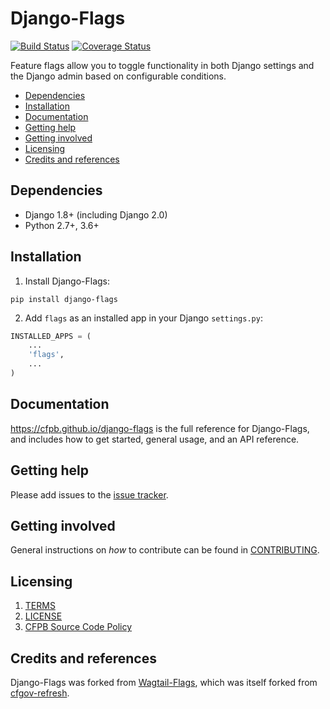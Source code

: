 # Django-Flags

[![Build Status](https://travis-ci.org/cfpb/django-flags.svg?branch=master)](https://travis-ci.org/cfpb/django-flags)
[![Coverage Status](https://coveralls.io/repos/github/cfpb/django-flags/badge.svg?branch=master)](https://coveralls.io/github/cfpb/django-flags?branch=master)

Feature flags allow you to toggle functionality in both Django settings and the Django admin based on configurable conditions.

- [Dependencies](#dependencies)
- [Installation](#installation)
- [Documentation](#documentation)
- [Getting help](#getting-help)
- [Getting involved](#getting-involved)
- [Licensing](#licensing)
- [Credits and references](#credits-and-references)

## Dependencies

- Django 1.8+ (including Django 2.0)
- Python 2.7+, 3.6+

## Installation

1. Install Django-Flags:

```shell
pip install django-flags
```

2. Add `flags` as an installed app in your Django `settings.py`:

 ```python
 INSTALLED_APPS = (
     ...
     'flags',
     ...
 )
```

## Documentation

https://cfpb.github.io/django-flags is the full reference for Django-Flags, and includes how to get started, general usage, and an API reference. 

## Getting help

Please add issues to the [issue tracker](https://github.com/cfpb/django-flags/issues).

## Getting involved

General instructions on _how_ to contribute can be found in [CONTRIBUTING](CONTRIBUTING.md).

## Licensing
1. [TERMS](TERMS.md)
2. [LICENSE](LICENSE)
3. [CFPB Source Code Policy](https://github.com/cfpb/source-code-policy/)

## Credits and references

Django-Flags was forked from [Wagtail-Flags](https://github.com/cfpb/wagtail-flags), which was itself forked from [cfgov-refresh](https://github.com/cfpb/cfgov-refresh).
